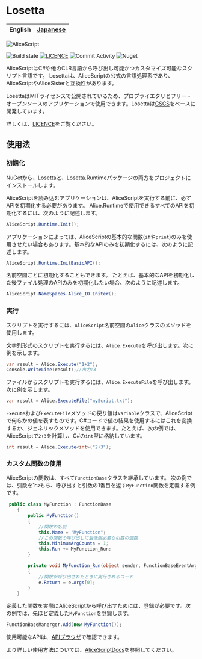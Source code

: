 # Losetta

|English|[Japanese](README-ja.md)|
|-|-|

![AliceScript](https://wsoft.ws/products/AliceScript.svg)

![Build state](https://github.com/WSOFT-Project/Losetta/actions/workflows/codeql.yml/badge.svg)
[![LICENCE](https://img.shields.io/github/license/WSOFT-Project/Losetta)](LICENCE.md)
![Commit Activity](https://img.shields.io/github/commit-activity/y/WSOFT-Project/Losetta)
![Nuget](https://img.shields.io/nuget/dt/Losetta)

AliceScriptはC#や他のCLR言語から呼び出し可能かつカスタマイズ可能なスクリプト言語です。
Losettaは、AliceScriptの公式の言語処理系であり、AliceScriptやAliceSisterと互換性があります。

LosettaはMITライセンスで公開されているため、プロプライエタリとフリー・オープンソースのアプリケーションで使用できます。Losettaは[CSCS](https://github.com/vassilych/cscs)をベースに開発しています。

詳しくは、[LICENCE](/LICENSE.txt)をご覧ください。

## 使用法
### 初期化
NuGetから、Losettaと、Losetta.Runtimeパッケージの両方をプロジェクトにインストールします。

AliceScriptを読み込むアプリケーションは、AliceScriptを実行する前に、必ずAPIを初期化する必要があります。
Alice.Runtimeで使用できるすべてのAPIを初期化するには、次のように記述します。

```cs
AliceScript.Runtime.Init();
```

アプリケーションによっては、AliceScriptの基本的な関数(`if`や`print`)のみを使用させたい場合もあります。基本的なAPIのみを初期化するには、次のように記述します。

```cs
AliceScript.Runtime.InitBasicAPI();
```

名前空間ごとに初期化することもできます。
たとえば、基本的なAPIを初期化した後ファイル処理のAPIのみを初期化したい場合、次のように記述します。

```cs
AliceScript.NameSpaces.Alice_IO.Initer();
```

### 実行
スクリプトを実行するには、`AliceScript`名前空間の`Alice`クラスのメソッドを使用します。

文字列形式のスクリプトを実行するには、`Alice.Execute`を呼び出します。次に例を示します。

```cs
var result = Alice.Execute("1+2");
Console.WriteLine(result);//出力:3
```

ファイルからスクリプトを実行するには、`Alice.ExecuteFile`を呼び出します。次に例を示します。

```cs
var result = Alice.ExecuteFile("myScript.txt");
```

`Execute`および`ExecuteFile`メソッドの戻り値は`Variable`クラスで、AliceScriptで何らかの値を表すものです。C#コードで値の結果を使用するにはこれを変換するか、ジェネリックメソッドを使用できます。たとえば、次の例では、AliceScriptで`2+3`を計算し、C#の`int`型に格納しています。

```cs
int result = Alice.Execute<int>("2+3");
```

### カスタム関数の使用
AliceScriptの関数は、すべて`FunctionBase`クラスを継承しています。
次の例では、引数を1つもち、呼び出すと引数の1番目を返す`MyFunction`関数を定義する例です。

```cs
 public class MyFunction : FunctionBase
    {
        public MyFunction()
        {
            //関数の名前
            this.Name = "MyFunction";
            //この関数の呼び出しに最低限必要な引数の個数
            this.MinimumArgCounts = 1;
            this.Run += MyFunction_Run;
        }

        private void MyFunction_Run(object sender, FunctionBaseEventArgs e)
        {
            //関数が呼び出されたときに実行されるコード
            e.Return = e.Args[0];
        }
    }
```

定義した関数を実際にAliceScriptから呼び出すためには、登録が必要です。次の例では、先ほど定義した`MyFunction`を登録します。

```cs
FunctionBaseManerger.Add(new MyFunction());
```

使用可能なAPIは、[APIブラウザ](https://docs.wsoft.ws/products/alice/api/)で確認できます。

より詳しい使用方法については、[AliceScriptDocs](https://docs.wsoft.ws/products/alice)を参照してください。